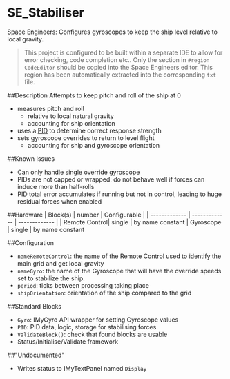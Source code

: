# SE_Stabiliser
Space Engineers: Configures gyroscopes to keep the ship level relative to local gravity.

> This project is configured to be built within a separate IDE to allow for error checking, code completion etc..
> Only the section in `#region CodeEditor` should be copied into the Space Engineers editor. This region has been automatically extracted into the corresponding `txt` file.

##Description
Attempts to keep pitch and roll of the ship at 0
+ measures pitch and roll
  - relative to local natural gravity
  - accounting for ship orientation
+ uses a [PID](https://en.wikipedia.org/wiki/PID_controller) to determine correct response strength
+ sets gyroscope overrides to return to level flight
  - accounting for ship and gyroscope orientation

##Known Issues
+ Can only handle single override gyroscope
+ PIDs are not capped or wrapped: do not behave well if forces can induce more than half-rolls
+ PID total error accumulates if running but not in control, leading to huge residual forces when enabled

##Hardware
| Block(s)      | number        | Configurable  |
| ------------- | ------------- | ------------- |
| Remote Control| single        | by name constant
| Gyroscope     | single        | by name constant

##Configuration
+ `nameRemoteControl`: the name of the Remote Control used to identify the main grid and get local gravity
+ `nameGyro`: the name of the Gyroscope that will have the override speeds set to stabilize the ship.
+ `period`: ticks between processing taking place
+ `shipOrientation`: orientation of the ship compared to the grid

##Standard Blocks
+ `Gyro`: IMyGyro API wrapper for setting Gyroscope values
+ `PID`: PID data, logic, storage for stabilising forces
+ `ValidateBlock()`: check that found blocks are usable
+ Status/Initialise/Validate framework

##"Undocumented"
+ Writes status to IMyTextPanel named `Display`
